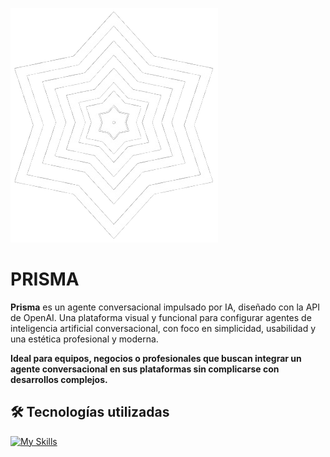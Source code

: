 ![Prisma](https://github.com/FernadoCodeDev/Prisma/blob/main/public/img/Logo.webp)

# **PRISMA**

**Prisma** es un agente conversacional impulsado por IA, diseñado con la API de OpenAI.
Una plataforma visual y funcional para configurar agentes de inteligencia artificial conversacional, con foco en simplicidad, usabilidad y una estética profesional y moderna.

**Ideal para equipos, negocios o profesionales que buscan integrar un agente conversacional en sus plataformas sin complicarse con desarrollos complejos.**

## 🛠 Tecnologías utilizadas

[![My Skills](https://skillicons.dev/icons?i=astro,react,typescript,tailwind)](https://skillicons.dev)
